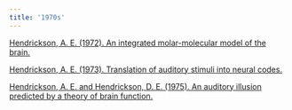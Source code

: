 ```yaml
---
title: '1970s'
---
```


[Hendrickson, A. E. (1972). An integrated molar-molecular model of the brain.](https://doi.org/10.2466/pr0.1972.30.2.343)

[Hendrickson, A. E. (1973). Translation of auditory stimuli into neural codes.](https://doi.org/10.2466/pr0.1973.32.1.315)

[Hendrickson, A. E. and Hendrickson, D. E. (1975). An auditory illusion predicted by a theory of brain function.](https://doi.org/10.2466/pms.1975.41.1.279)
